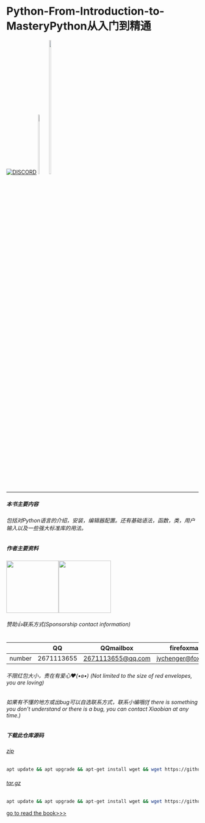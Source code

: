 # Python-From-Introduction-to-MasteryPython从入门到精通
[![DISCORD](https://img.shields.io/badge/Chat-On%20Discord-738BD7.svg?style=for-the-badge)](https://github.com/jychenger/jychenger/discussions)
<a href="https://github.com/jychenger/Python-From-Introduction-to-Mastery/blob/main/ind.md"><img align="" height="20%" width="5%" src="https://www.runoob.com/wp-content/uploads/2014/05/python3.png"></a>
<a href="./ind.html"><img height="30%" width="10%" src="https://i.loli.net/2021/05/03/TQswBckAXzdV5pt.png"></a>
* * *
##### 本书主要内容
###### 包括对Python语言的介绍，安装，编辑器配置。还有基础语法，函数，类，用户输入以及一些强大标准库的用法。
##### 作者主要资料
<img align="" height="137px" src="https://github-readme-stats.vercel.app/api?username=jychenger"><img align="" height="137px" src="https://github-readme-stats.vercel.app/api?username=jychenger&hide_title=true&hide_border=true&show_icons=true&include_all_commits=true&line_height=15&bg_color=0,EC6C6C,FFD479,FFFC79,73FA79&theme=graywhite&locale=cn" />
###### 赞助👍联系方式(Sponsorship contact information)  

|        |    QQ    |    QQmailbox    |    firefoxmailbox   |   163mailbox   |
| ---- | ---- | ---- | ---- | ---- |
| number |2671113655|2671113655@qq.com|jychenger@foxmail.com|x1112737@163.com|

###### 不限红包大小，贵在有爱心❤️(•ɞ•) (Not limited to the size of red envelopes, you are loving)
  
###### 如果有不懂的地方或出bug可以自选联系方式，联系小编哦(If there is something you don't understand or there is a bug, you can contact Xiaobian at any time.)

##### 下载此仓库源码
###### [zip](https://github.com/jychenger/Python-From-Introduction-to-Mastery/zipball/main)
```sh
apt update && apt upgrade && apt-get install wget && wget https://github.com/jychenger/Python-From-Introduction-to-Mastery/zipball/main
```
###### [tar.gz](https://github.com/jychenger/Python-From-Introduction-to-Mastery/tarball/main)
```sh
apt update && apt upgrade && apt-get install wget && wget https://github.com/jychenger/Python-From-Introduction-to-Mastery/tarball/main
```

[go to read the book>>>](https://github.com/jychenger/Python-From-Introduction-to-Mastery/blob/main/home.md)
